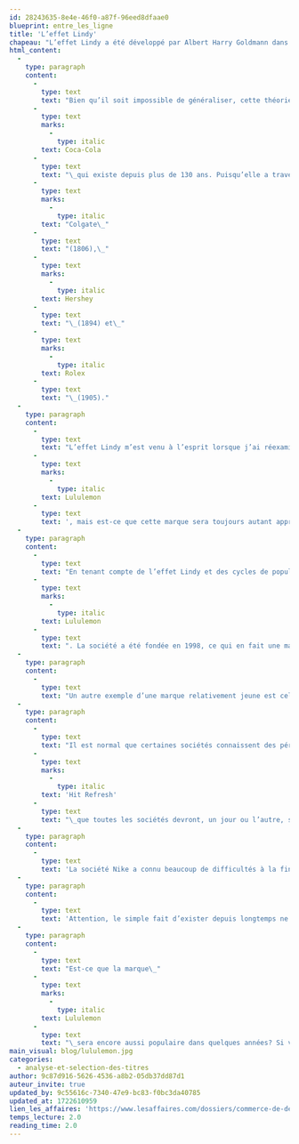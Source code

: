 ```yaml
---
id: 28243635-8e4e-46f0-a87f-96eed8dfaae0
blueprint: entre_les_ligne
title: 'L’effet Lindy'
chapeau: "L’effet Lindy a été développé par Albert Harry Goldmann dans les années 1960 et repris par Nassim Taleb dans son livre\__Antifragile_. Cette théorie stipule que l’espérance de vie de certaines choses non périssables, telles qu’une technologie ou une idée, est proportionnelle à leur âge. Autrement dit, plus une chose existe depuis longtemps, plus elle a de chance de perdurer dans le temps."
html_content:
  -
    type: paragraph
    content:
      -
        type: text
        text: "Bien qu’il soit impossible de généraliser, cette théorie semble bien s’appliquer aux marques de commerce. Prenons l’exemple de la marque\_"
      -
        type: text
        marks:
          -
            type: italic
        text: Coca-Cola
      -
        type: text
        text: "\_qui existe depuis plus de 130 ans. Puisqu’elle a traversé une multitude de contextes économiques et politiques, sa longue existence augmente son potentiel de survie. D’autres exemples\_sont des marques comme\_"
      -
        type: text
        marks:
          -
            type: italic
        text: "Colgate\_"
      -
        type: text
        text: "(1806),\_"
      -
        type: text
        marks:
          -
            type: italic
        text: Hershey
      -
        type: text
        text: "\_(1894) et\_"
      -
        type: text
        marks:
          -
            type: italic
        text: Rolex
      -
        type: text
        text: "\_(1905)."
  -
    type: paragraph
    content:
      -
        type: text
        text: "L’effet Lindy m’est venu à l’esprit lorsque j’ai réexaminé le titre de Lululemon («\_LULU\_») après la chute récente de son titre en Bourse. Dans mon analyse, un des éléments que je trouve difficile à évaluer est l’attrait à long terme de sa marque de commerce. Aujourd’hui, les consommateurs aiment beaucoup les produits\_"
      -
        type: text
        marks:
          -
            type: italic
        text: Lululemon
      -
        type: text
        text: ', mais est-ce que cette marque sera toujours autant appréciée dans le futur? Les sociétés qui évoluent dans le domaine des vêtements et de la mode sont généralement contraintes à des cycles de popularité.'
  -
    type: paragraph
    content:
      -
        type: text
        text: "En tenant compte de l’effet Lindy et des cycles de popularité, il devient difficile d’évaluer la marque\_"
      -
        type: text
        marks:
          -
            type: italic
        text: Lululemon
      -
        type: text
        text: ". La société a été fondée en 1998, ce qui en fait une marque de commerce plutôt jeune. Selon cette théorie, la marque de la société Nike («\_NKE\_»), fondée en 1964, aurait plus de chance de survivre à long terme que celle de Lululemon."
  -
    type: paragraph
    content:
      -
        type: text
        text: "Un autre exemple d’une marque relativement jeune est celui d’Under Armour («\_UA\_»). Fondée en 1996, la marque de cette société a connu une popularité grandissante entre 2005 et 2016. Toutefois, depuis 2017 la croissance des ventes a ralenti sensiblement. Est-ce à cause d’une mauvaise exécution de la part de l’équipe de direction ou d’une perte d’intérêt des consommateurs envers la marque? Déterminer la cause précise n’est pas toujours évident."
  -
    type: paragraph
    content:
      -
        type: text
        text: "Il est normal que certaines sociétés connaissent des périodes creuses. Satya Nadella, le PDG de Microsoft, affirme dans son livre\_"
      -
        type: text
        marks:
          -
            type: italic
        text: 'Hit Refresh'
      -
        type: text
        text: "\_que toutes les sociétés devront, un jour ou l’autre, se réorganiser ou se réinventer. Les marques de commerce qui existent depuis longtemps devront aussi effectuer cet exercice."
  -
    type: paragraph
    content:
      -
        type: text
        text: 'La société Nike a connu beaucoup de difficultés à la fin des années 1990, surtout en raison des conditions de travail controversées de ses employés à l’étranger. Pendant cette période, Adidas et Under Amour devenaient de plus en plus compétitives. Puis, en 2006, Nike a effectué un virage piloté par Mark Parker où l’innovation et de meilleures pratiques sociales ont permis à sa marque de commerce de revenir en force. Cet exemple vient en quelque sorte confirmer l’effet Lindy. Ayant survécu aux périodes creuses et aux multiples contextes économiques et politiques, ses probabilités de survie augmentent avec les années qui passent.'
  -
    type: paragraph
    content:
      -
        type: text
        text: 'Attention, le simple fait d’exister depuis longtemps ne fait pas nécessairement d’une marque de commerce un bon investissement boursier. L’exécution, la croissance, la rentabilité et le prix payé pour un titre doivent être au rendez-vous. Toutefois, le fait d’exister depuis longtemps réduit le risque de voir cette marque disparaître.'
  -
    type: paragraph
    content:
      -
        type: text
        text: "Est-ce que la marque\_"
      -
        type: text
        marks:
          -
            type: italic
        text: Lululemon
      -
        type: text
        text: "\_sera encore aussi populaire dans quelques années? Si vous croyez que oui, le cours boursier semble intéressant à près de 18 fois les bénéfices prévus. De mon côté, j’y réfléchis, mais je n’ai pas encore réussi à découvrir les éléments qui me permettront de répondre avec confiance. Entre temps, chaque jour qui passe améliore ses chances de survie."
main_visual: blog/lululemon.jpg
categories:
  - analyse-et-selection-des-titres
author: 9c87d916-5626-4536-a8b2-05db37dd87d1
auteur_invite: true
updated_by: 9c55616c-7340-47e9-bc83-f0bc3da40785
updated_at: 1722610959
lien_les_affaires: 'https://www.lesaffaires.com/dossiers/commerce-de-detail-comment-se-demarquer-2/effet-lindy-bourse-attrait-marque-commerce-coca-cola-lululemon/'
temps_lecture: 2.0
reading_time: 2.0
---
```

